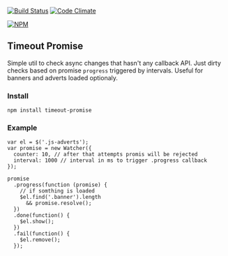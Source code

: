 [![Build Status](https://travis-ci.org/shuvalov-anton/timeout-promise.svg?branch=master)](https://travis-ci.org/rambler-digital-solutions/timeout-promise)
[![Code Climate](https://codeclimate.com/github/shuvalov-anton/timeout-promise/badges/gpa.svg)](https://codeclimate.com/github/shuvalov-anton/timeout-promise)

[![NPM](https://nodei.co/npm/timeout-promise.png?downloads=true)](https://nodei.co/npm/timeout-promise/)

## Timeout Promise

Simple util to check async changes that hasn't any callback API. Just dirty
checks based on promise `progress` triggered by intervals. Useful for banners
and adverts loaded optionaly.

### Install

```
npm install timeout-promise
```

### Example

```JS
var el = $('.js-adverts'); 
var promise = new Watcher({ 
  counter: 10, // after that attempts promis will be rejected
  interval: 1000 // interval in ms to trigger .progress callback
});

promise
  .progress(function (promise) {
    // if somthing is loaded
    $el.find('.banner').length
      && promise.resolve();
  })
  .done(function() {
    $el.show();
  })
  .fail(function() {
    $el.remove();
  });
```
